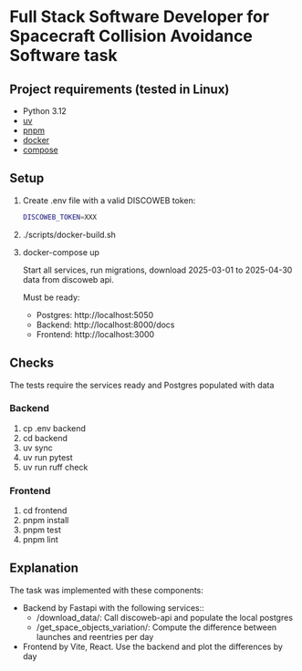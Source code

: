 # Full Stack Software Developer for Spacecraft Collision Avoidance Software task

## Project requirements (tested in Linux)

* Python 3.12
* [uv](https://docs.astral.sh/uv/getting-started/installation/)
* [pnpm](https://pnpm.io/)
* [docker](https://docs.docker.com/engine/install/)
* [compose](https://docs.docker.com/compose/install/)

## Setup

1. Create .env file with a valid DISCOWEB token:

   ```sh
   DISCOWEB_TOKEN=XXX
   ```
 
1. ./scripts/docker-build.sh
1. docker-compose up
   
   Start all services, run migrations, download 2025-03-01 to 2025-04-30 data from discoweb api.

   Must be ready:
   - Postgres: http://localhost:5050
   - Backend: http://localhost:8000/docs
   - Frontend: http://localhost:3000

## Checks

The tests require the services ready and Postgres populated with data

### Backend

1. cp .env backend
2. cd backend
1. uv sync
1. uv run pytest
1. uv run ruff check

### Frontend

1. cd frontend
2. pnpm install
1. pnpm test
1. pnpm lint


## Explanation

The task was implemented with these components:
- Backend by Fastapi with the following services:: 
  - /download_data/: Call discoweb-api and populate the local postgres
  - /get_space_objects_variation/: Compute the difference between launches and reentries per day
- Frontend by Vite, React. Use the backend and plot the differences by day
